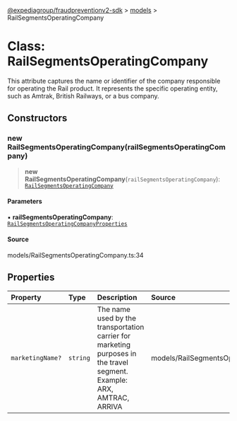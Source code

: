 [@expediagroup/fraudpreventionv2-sdk](../../index.md) > [models](../index.md) > RailSegmentsOperatingCompany

# Class: RailSegmentsOperatingCompany

This attribute captures the name or identifier of the company responsible for operating the Rail product. It represents the specific operating entity, such as Amtrak, British Railways, or a bus company.

## Constructors

### new RailSegmentsOperatingCompany(railSegmentsOperatingCompany)

> **new RailSegmentsOperatingCompany**(`railSegmentsOperatingCompany`): [`RailSegmentsOperatingCompany`](RailSegmentsOperatingCompany.md)

#### Parameters

▪ **railSegmentsOperatingCompany**: [`RailSegmentsOperatingCompanyProperties`](../interfaces/RailSegmentsOperatingCompanyProperties.md)

#### Source

models/RailSegmentsOperatingCompany.ts:34

## Properties

| Property | Type | Description | Source |
| :------ | :------ | :------ | :------ |
| `marketingName?` | `string` | The name used by the transportation carrier for marketing purposes in the travel segment. Example: ARX, AMTRAC, ARRIVA | models/RailSegmentsOperatingCompany.ts:32 |
